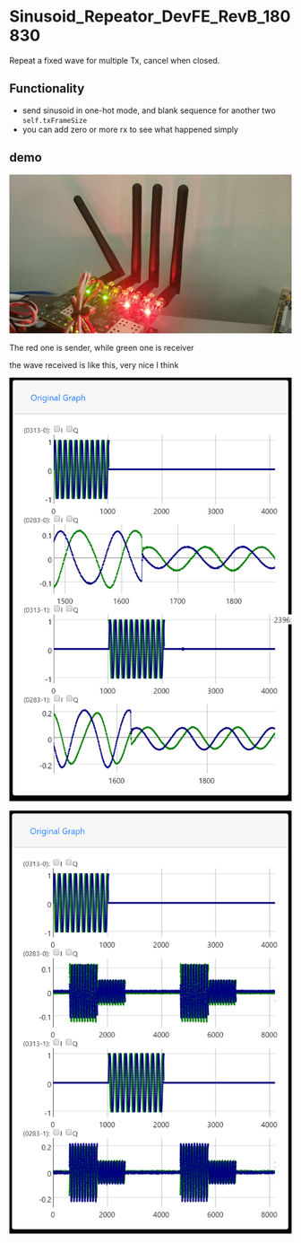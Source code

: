# Sinusoid_Repeator_DevFE_RevB_180830

Repeat a fixed wave for multiple Tx, cancel when closed.

## Functionality

- send sinusoid in one-hot mode, and blank sequence for another two `self.txFrameSize`
- you can add zero or more rx to see what happened simply

## demo

![](180830/pic1.jpg)

The red one is sender, while green one is receiver

the wave received is like this, very nice I think

![](180830/pic2.png)

![](180830/pic3.png)

